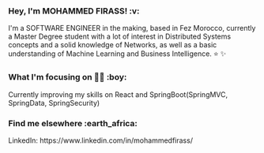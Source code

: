 <h3>Hey, I'm MOHAMMED FIRASS! :v:</h3>

I'm a SOFTWARE ENGINEER in the making, based in Fez Morocco, currently a Master Degree student with a lot of interest in Distributed Systems concepts and a solid knowledge of Networks, as well as a basic understanding of Machine Learning and Business Intelligence. :star: :sparkles:


<h3>What I'm focusing on  👨‍💻 :boy:</h3>
Currently improving my skills on React and SpringBoot(SpringMVC, SpringData, SpringSecurity)


<h3>Find me elsewhere :earth_africa:</h3>
LinkedIn: https://www.linkedin.com/in/mohammedfirass/
